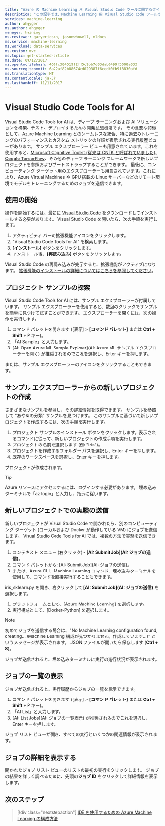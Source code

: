 ```yaml
---
title: "Azure の Machine Learning 用 Visual Studio Code ツールに関するクイックスタート記事 | Microsoft Docs"
description: "この記事では、Machine Learning 用 Visual Studio Code ツールの使用を開始するために、実験の作成、モデルのトレーニング、Web サービスの運用を開始する方法について説明します。"
services: machine-learning
author: ahgyger
ms.author: ahgyger
manager: haining
ms.reviewer: garyericson, jasonwhowell, mldocs
ms.service: machine-learning
ms.workload: data-services
ms.custom: mvc
ms.topic: get-started-article
ms.date: 09/12/2017
ms.openlocfilehash: 400fc384519f2ff5c9bb7d83dab6499f5008a833
ms.sourcegitcommit: 6a22af82b88674cd029387f6cedf0fb9f8830afd
ms.translationtype: HT
ms.contentlocale: ja-JP
ms.lasthandoff: 11/11/2017
---
```

# <a name="visual-studio-code-tools-for-ai"></a>Visual Studio Code Tools for AI
Visual Studio Code Tools for AI は、ディープ ラーニングおよび AI ソリューションを構築、テスト、デプロイするための開発拡張機能です。 その重要な特徴として、Azure Machine Learning とのシームレスな統合、特に過去のトレーニングのパフォーマンスとカスタム メトリックの詳細が表示される実行履歴ビューがあります。 サンプル エクスプローラー ビューも用意されています。これを使用すると、[Microsoft Cognitive Toolkit (従来は CNTK と呼ばれていました)](http://www.microsoft.com/en-us/cognitive-toolkit)、[Google TensorFlow](https://www.tensorflow.org)、その他のディープ ラーニング フレームワークで新しいプロジェクトを参照およびブートストラップすることができます。 最後に、コンピューティング ターゲット用のエクスプローラーも用意されています。これにより、Azure Virtual Machines や GPU 搭載の Linux サーバーなどのリモート環境でモデルをトレーニングするためのジョブを送信できます。 
 
## <a name="getting-started"></a>使用の開始 
操作を開始するには、最初に [Visual Studio Code](https://code.visualstudio.com/Download) をダウンロードしてインストールする必要があります。 Visual Studio Code を開いたら、次の手順を実行します。
1. アクティビティ バーの拡張機能アイコンをクリックします。 
2. "Visual Studio Code Tools for AI" を検索します。 
3. **[インストール]** ボタンをクリックします。 
4. インストール後、**[再読み込み]** ボタンをクリックします。 

Visual Studio Code の再読み込みが完了すると、拡張機能がアクティブになります。 [拡張機能のインストールの詳細についてはこちらを参照してください](https://code.visualstudio.com/docs/editor/extension-gallery)。

## <a name="exploring-project-samples"></a>プロジェクト サンプルの探索
Visual Studio Code Tools for AI には、サンプル エクスプローラーが付属しています。 サンプル エクスプローラーを使用すると、数回のクリックでサンプルを簡単に見つけて試すことができます。 エクスプローラーを開くには、次の操作を実行します。   
1. コマンド パレットを開きます ([表示] > **[コマンド パレット]** または **Ctrl + Shift + P** キー)。
2. 「AI Sample」と入力します。 
3. [AI: Open Azure ML Sample Explorer]\(AI: Azure ML サンプル エクスプローラーを開く\) が推奨されるのでこれを選択し、Enter キーを押します。 

または、サンプル エクスプローラーのアイコンをクリックすることもできます。

## <a name="creating-a-new-project-from-the-sample-explorer"></a>サンプル エクスプローラーからの新しいプロジェクトの作成 
さまざまなサンプルを参照し、その詳細情報を取得できます。 サンプルを参照して "あやめの分類" サンプルを見つけます。 このサンプルに基づいて新しいプロジェクトを作成するには、次の手順を実行します。
1. プロジェクト サンプルのインストール ボタンをクリックします。表示されるコマンドに従って、新しいプロジェクトの作成手順を実行します。 
2. プロジェクトの名前を選択します (例: "Iris")。
3. プロジェクトを作成するフォルダー パスを選択し、Enter キーを押します。 
4. 既存のワークスペースを選択し、Enter キーを押します。

プロジェクトが作成されます。

> [!TIP]
> Azure リソースにアクセスするには、ログインする必要があります。 埋め込みターミナルで「az login」と入力し、指示に従います。 

## <a name="submitting-experiment-with-the-new-project"></a>新しいプロジェクトでの実験の送信
新しいプロジェクトが Visual Studio Code で開かれたら、別のコンピューティング ターゲット (ローカルおよび Docker が動作している VM) にジョブを送信します。
Visual Studio Code Tools for AI では、複数の方法で実験を送信できます。 
1. コンテキスト メニュー (右クリック) - **[AI: Submit Job]\(AI: ジョブの送信\)**。
2. コマンド パレットから: [AI: Submit Job]\(AI: ジョブの送信\)。
3. または、Azure CLI、Machine Learning コマンド、埋め込みターミナルを使用して、コマンドを直接実行することもできます。

iris_sklearn.py を開き、右クリックして **[AI: Submit Job]\(AI: ジョブの送信\)** を選択します。
1. プラットフォームとして、[Azure Machine Learning] を選択します。
2. 実行構成として、[Docker-Python] を選択します。

> [!NOTE]
> 初めてジョブを送信する場合は、"No Machine Learning configuration found, creating... (Machine Learning 構成が見つかりません。作成しています...)" というメッセージが表示されます。 JSON ファイルが開いたら保存します (**Ctrl + S**)。

ジョブが送信されると、埋め込みターミナルに実行の進行状況が表示されます。 

## <a name="view-list-of-jobs"></a>ジョブの一覧の表示
ジョブが送信されると、実行履歴からジョブの一覧を表示できます。
1. コマンド パレットを開きます ([表示] > **[コマンド パレット]** または **Ctrl + Shift + P** キー)。
2. 「AI List」と入力します。
3. [AI: List Jobs]\(AI: ジョブの一覧表示\) が推奨されるのでこれを選択し、Enter キーを押します。

ジョブ リスト ビューが開き、すべての実行といくつかの関連情報が表示されます。

## <a name="view-job-details"></a>ジョブの詳細を表示する
開かれたジョブ リスト ビューのリストの最初の実行をクリックします。
ジョブの結果を詳しく調べるために、先頭の**ジョブ ID** をクリックして詳細情報を表示します。 

## <a name="next-steps"></a>次のステップ
> [!div class="nextstepaction"]
> [IDE を使用するための Azure Machine Learning の構成方法](./how-to-configure-your-IDE.md)
